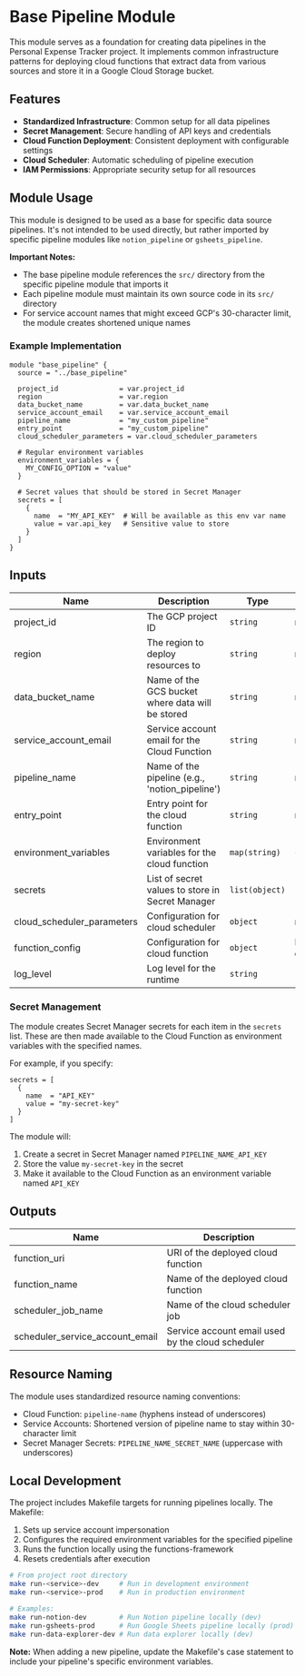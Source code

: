 # Base Pipeline Module

This module serves as a foundation for creating data pipelines in the Personal Expense Tracker project. It implements common infrastructure patterns for deploying cloud functions that extract data from various sources and store it in a Google Cloud Storage bucket.

## Features

- **Standardized Infrastructure**: Common setup for all data pipelines
- **Secret Management**: Secure handling of API keys and credentials
- **Cloud Function Deployment**: Consistent deployment with configurable settings
- **Cloud Scheduler**: Automatic scheduling of pipeline execution
- **IAM Permissions**: Appropriate security setup for all resources

## Module Usage

This module is designed to be used as a base for specific data source pipelines. It's not intended to be used directly, but rather imported by specific pipeline modules like `notion_pipeline` or `gsheets_pipeline`.

**Important Notes:**

- The base pipeline module references the `src/` directory from the specific pipeline module that imports it
- Each pipeline module must maintain its own source code in its `src/` directory
- For service account names that might exceed GCP's 30-character limit, the module creates shortened unique names

### Example Implementation

```hcl
module "base_pipeline" {
  source = "../base_pipeline"

  project_id               = var.project_id
  region                   = var.region
  data_bucket_name         = var.data_bucket_name
  service_account_email    = var.service_account_email
  pipeline_name            = "my_custom_pipeline"
  entry_point              = "my_custom_pipeline"
  cloud_scheduler_parameters = var.cloud_scheduler_parameters

  # Regular environment variables
  environment_variables = {
    MY_CONFIG_OPTION = "value"
  }

  # Secret values that should be stored in Secret Manager
  secrets = [
    {
      name  = "MY_API_KEY"  # Will be available as this env var name
      value = var.api_key   # Sensitive value to store
    }
  ]
}
```

## Inputs

| Name | Description | Type | Default | Required |
|------|-------------|------|---------|:--------:|
| project_id | The GCP project ID | `string` | n/a | yes |
| region | The region to deploy resources to | `string` | n/a | yes |
| data_bucket_name | Name of the GCS bucket where data will be stored | `string` | n/a | yes |
| service_account_email | Service account email for the Cloud Function | `string` | n/a | yes |
| pipeline_name | Name of the pipeline (e.g., 'notion_pipeline') | `string` | n/a | yes |
| entry_point | Entry point for the cloud function | `string` | n/a | yes |
| environment_variables | Environment variables for the cloud function | `map(string)` | `{}` | no |
| secrets | List of secret values to store in Secret Manager | `list(object)` | `[]` | no |
| cloud_scheduler_parameters | Configuration for cloud scheduler | `object` | n/a | yes |
| function_config | Configuration for cloud function | `object` | Default config | no |
| log_level | Log level for the runtime | `string` | `"WARNING"` | no |

### Secret Management

The module creates Secret Manager secrets for each item in the `secrets` list. These are then made available to the Cloud Function as environment variables with the specified names.

For example, if you specify:

```hcl
secrets = [
  {
    name  = "API_KEY"
    value = "my-secret-key"
  }
]
```

The module will:

1. Create a secret in Secret Manager named `PIPELINE_NAME_API_KEY`
2. Store the value `my-secret-key` in the secret
3. Make it available to the Cloud Function as an environment variable named `API_KEY`

## Outputs

| Name | Description |
|------|-------------|
| function_uri | URI of the deployed cloud function |
| function_name | Name of the deployed cloud function |
| scheduler_job_name | Name of the cloud scheduler job |
| scheduler_service_account_email | Service account email used by the cloud scheduler |

## Resource Naming

The module uses standardized resource naming conventions:

- Cloud Function: `pipeline-name` (hyphens instead of underscores)
- Service Accounts: Shortened version of pipeline name to stay within 30-character limit
- Secret Manager Secrets: `PIPELINE_NAME_SECRET_NAME` (uppercase with underscores)

## Local Development

The project includes Makefile targets for running pipelines locally. The Makefile:

1. Sets up service account impersonation
2. Configures the required environment variables for the specified pipeline
3. Runs the function locally using the functions-framework
4. Resets credentials after execution

```bash
# From project root directory
make run-<service>-dev     # Run in development environment
make run-<service>-prod    # Run in production environment

# Examples:
make run-notion-dev        # Run Notion pipeline locally (dev)
make run-gsheets-prod      # Run Google Sheets pipeline locally (prod)
make run-data-explorer-dev # Run data explorer locally (dev)
```

**Note:** When adding a new pipeline, update the Makefile's case statement to include your pipeline's specific environment variables.
